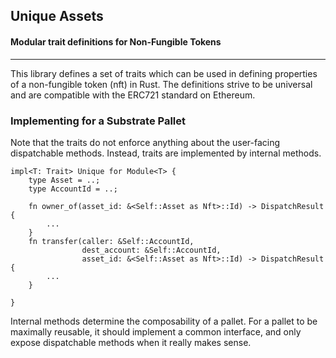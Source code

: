 ## Unique Assets
#### Modular trait definitions for Non-Fungible Tokens

---
This library defines a set of traits which can be used in defining properties
of a non-fungible token (nft) in Rust. The definitions strive to be universal
and are compatible with the ERC721 standard on Ethereum.

### Implementing for a Substrate Pallet
Note that the traits do not enforce anything about the user-facing dispatchable
methods. Instead, traits are implemented by internal methods.

```
impl<T: Trait> Unique for Module<T> {
    type Asset = ..;
    type AccountId = ..;

    fn owner_of(asset_id: &<Self::Asset as Nft>::Id) -> DispatchResult {
        ...
    }
    fn transfer(caller: &Self::AccountId,
                dest_account: &Self::AccountId,
                asset_id: &<Self::Asset as Nft>::Id) -> DispatchResult {
        ...
    }

}
```

Internal methods determine the composability of a pallet.
For a pallet to be maximally reusable, it should implement a common interface,
and only expose dispatchable methods when it really makes sense.
